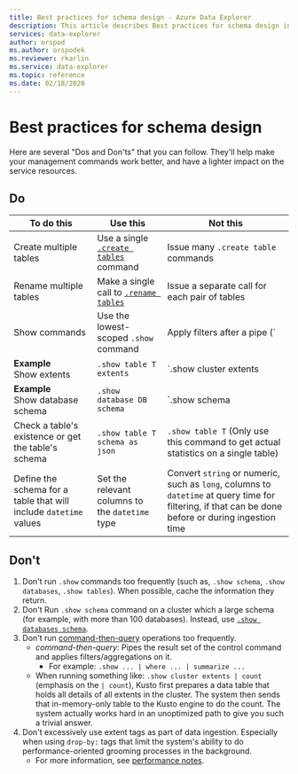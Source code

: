 ```yaml
---
title: Best practices for schema design - Azure Data Explorer
description: This article describes Best practices for schema design in Azure Data Explorer.
services: data-explorer
author: orspod
ms.author: orspodek
ms.reviewer: rkarlin
ms.service: data-explorer
ms.topic: reference
ms.date: 02/18/2020
---
```

# Best practices for schema design

Here are several "Dos and Don'ts" that you can follow. They'll help make your management commands work better, and have a lighter impact on the service resources.

## Do


|To do this  |Use this  |Not this | 
|---------|---------|---------|
| Create multiple tables    |  Use a single [`.create tables`](create-tables-command.md) command       | Issue many `.create table` commands        |
| Rename multiple tables    | Make a single call to [`.rename tables`](rename-table-command.md)        |  Issue a separate call for each pair of tables       |
|Show commands     |   Use the lowest-scoped `.show` command  |   Apply filters after a pipe (`|`)      |
|**Example** <br>Show extents    | `.show table T extents`   |  `.show cluster extents | where TableName == 'T'`    |
|**Example** <br>Show database schema     |  `.show database DB schema`        |  `.show schema | where DatabaseName == 'DB'`       |
| Check a table's existence or get the table's schema| `.show table T schema as json`|  `.show table T` (Only use this command to get actual statistics on a single table)|
| Define the schema for a table that will include `datetime` values  |Set the relevant columns to the `datetime` type | Convert `string` or numeric, such as `long`, columns to `datetime` at query time for filtering, if that can be done before or during ingestion time|
 
## Don't

1. Don't run `.show` commands too frequently (such as, `.show schema`, `.show databases`, `.show tables`). When possible, cache the information they return.
2. Don't Run `.show schema` command on a cluster which a large schema (for example, with more than 100 databases). Instead, use [`.show databases schema`](../management/show-schema-database.md).
3. Don't run [command-then-query](index.md#combining-queries-and-control-commands) operations too frequently.
    * *command-then-query*: Pipes the result set of the control command and applies filters/aggregations on it.
        * For example: `.show ... | where ... | summarize ...`
    * When running something like: `.show cluster extents | count` (emphasis on the `| count`), Kusto first prepares a data table that holds all details of all extents in the cluster. The system then sends that in-memory-only table to the Kusto engine to do the count. The system actually works hard in an unoptimized path to give you such a trivial answer.
4. Don't excessively use extent tags as part of data ingestion. Especially when using `drop-by:` tags that limit the system's ability to do performance-oriented grooming processes in the background.
    * For more information, see [performance notes](../management/extents-overview.md#extent-tagging).
